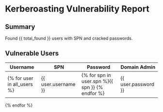 # Kerberoasting Vulnerability Report

## Summary
Found {{ total_found }} users with SPN and cracked passwords.

## Vulnerable Users
| Username | SPN | Password | Domain Admin |
|----------|-----|----------|--------------|
{% for user in all_users %}| {{ user.username }} | {% for spn in user.spn %}{{ spn }}  {% endfor %} | {{ user.password }} | {{ "Yes" if user.is_domain_admin else "No" }} |
{% endfor %} 